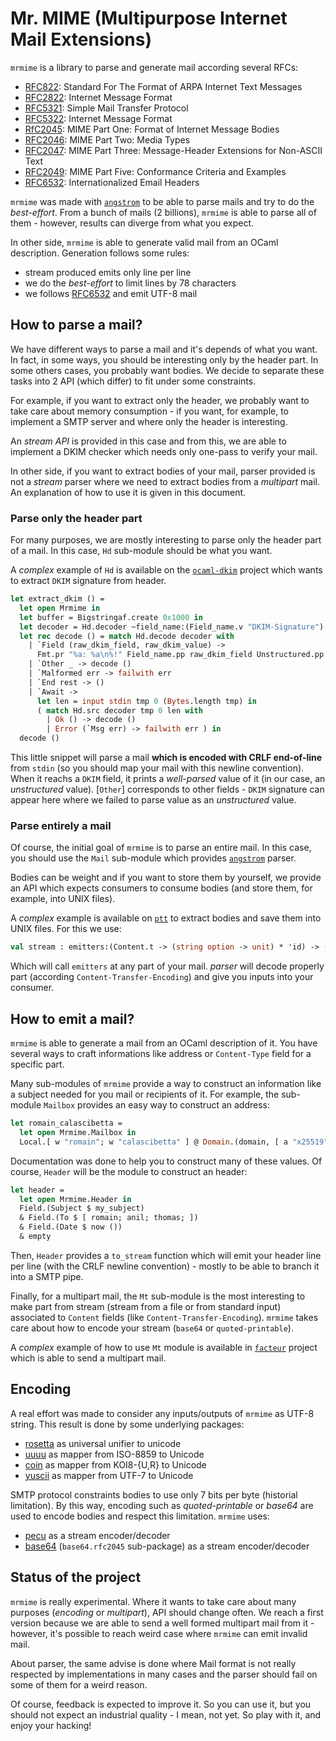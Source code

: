 # Mr. MIME (Multipurpose Internet Mail Extensions)

`mrmime` is a library to parse and generate mail according several RFCs:
- [RFC822][rfc822]: Standard For The Format of ARPA Internet Text Messages
- [RFC2822][rfc2822]: Internet Message Format
- [RFC5321][rfc5321]: Simple Mail Transfer Protocol
- [RFC5322][rfc5322]: Internet Message Format
- [RfC2045][rfc2045]: MIME Part One: Format of Internet Message Bodies
- [RFC2046][rfc2046]: MIME Part Two: Media Types
- [RFC2047][rfc2047]: MIME Part Three: Message-Header Extensions for Non-ASCII Text
- [RFC2049][rfc2049]: MIME Part Five: Conformance Criteria and Examples
- [RFC6532][rfc6532]: Internationalized Email Headers

`mrmime` was made with [`angstrom`][angstrom] to be able to parse mails and try
to do the _best-effort_. From a bunch of mails (2 billions), `mrmime` is able to
parse all of them - however, results can diverge from what you expect.

In other side, `mrmime` is able to generate valid mail from an OCaml description.
Generation follows some rules:
- stream produced emits only line per line
- we do the _best-effort_ to limit lines by 78 characters
- we follows [RFC6532][rfc6532] and emit UTF-8 mail

## How to parse a mail?

We have different ways to parse a mail and it's depends of what you want. In
fact, in some ways, you should be interesting only by the header part. In some
others cases, you probably want bodies. We decide to separate these tasks into 2
API (which differ) to fit under some constraints.

For example, if you want to extract only the header, we probably want to take
care about memory consumption - if you want, for example, to implement a SMTP
server and where only the header is interesting.

An _stream API_ is provided in this case and from this, we are able to implement
a DKIM checker which needs only one-pass to verify your mail.

In other side, if you want to extract bodies of your mail, parser provided is
not a _stream_ parser where we need to extract bodies from a _multipart_ mail.
An explanation of how to use it is given in this document.

### Parse only the header part

For many purposes, we are mostly interesting to parse only the header part of a
mail. In this case, `Hd` sub-module should be what you want.

A _complex_ example of `Hd` is available on the [`ocaml-dkim`][ocaml-dkim]
project which wants to extract `DKIM` signature from header.

```ocaml
let extract_dkim () =
  let open Mrmime in
  let buffer = Bigstringaf.create 0x1000 in
  let decoder = Hd.decoder ~field_name:(Field_name.v "DKIM-Signature") Hd.Value.Unstructured buffer in
  let rec decode () = match Hd.decode decoder with
    | `Field (raw_dkim_field, raw_dkim_value) ->
      Fmt.pr "%a: %a\n%!" Field_name.pp raw_dkim_field Unstructured.pp raw_dkim_value
    | `Other _ -> decode ()
    | `Malformed err -> failwith err
    | `End rest -> ()
    | `Await ->
      let len = input stdin tmp 0 (Bytes.length tmp) in
      ( match Hd.src decoder tmp 0 len with
        | Ok () -> decode ()
        | Error (`Msg err) -> failwith err ) in
  decode ()
```

This little snippet will parse a mail **which is encoded with CRLF end-of-line**
from `stdin` (so you should map your mail with this newline convention). When it
reachs a `DKIM` field, it prints a _well-parsed_ value of it (in our case, an
_unstructured_ value). [`Other`] corresponds to other fields - `DKIM` signature
can appear here where we failed to parse value as an _unstructured_ value.

### Parse entirely a mail

Of course, the initial goal of `mrmime` is to parse an entire mail. In this
case, you should use the `Mail` sub-module which provides [`angstrom`][angstrom]
parser.

Bodies can be weight and if you want to store them by yourself, we provide an
API which expects consumers to consume bodies (and store them, for example, into
UNIX files).

A _complex_ example is available on [`ptt`][ptt] to extract bodies and save them into
UNIX files. For this we use:

```ocaml
val stream : emitters:(Content.t -> (string option -> unit) * 'id) -> (Header.t * 'id stream) Angstrom.t
```

Which will call `emitters` at any part of your mail. _parser_ will decode
properly part (according `Content-Transfer-Encoding`) and give you inputs into
your consumer.

## How to emit a mail?

`mrmime` is able to generate a mail from an OCaml description of it. You have
several ways to craft informations like address or `Content-Type` field for a
specific part.

Many sub-modules of `mrmime` provide a way to construct an information like a
subject needed for you mail or recipients of it. For example, the sub-module
`Mailbox` provides an easy way to construct an address:

```ocaml
let romain_calascibetta =
  let open Mrmime.Mailbox in
  Local.[ w "romain"; w "calascibetta" ] @ Domain.(domain, [ a "x25519"; a "net" ])
```

Documentation was done to help you to construct many of these values. Of course,
`Header` will be the module to construct an header:

```ocaml
let header =
  let open Mrmime.Header in
  Field.(Subject $ my_subject)
  & Field.(To $ [ romain; anil; thomas; ])
  & Field.(Date $ now ())
  & empty
```

Then, `Header` provides a `to_stream` function which will emit your header line
per line (with the CRLF newline convention) - mostly to be able to branch it
into a SMTP pipe.

Finally, for a multipart mail, the `Mt` sub-module is the most interesting to
make part from stream (stream from a file or from standard input) associated to
`Content` fields (like `Content-Transfer-Encoding`). `mrmime` takes care about
how to encode your stream (`base64` or `quoted-printable`).

A _complex_ example of how to use `Mt` module is available in
[`facteur`][facteur] project which is able to send a multipart mail.

## Encoding

A real effort was made to consider any inputs/outputs of `mrmime` as UTF-8
string. This result is done by some underlying packages:
- [rosetta][rosetta] as universal unifier to unicode
- [uuuu][uuuu] as mapper from ISO-8859 to Unicode
- [coin][coin] as mapper from KOI8-{U,R} to Unicode
- [yuscii][yuscii] as mapper from UTF-7 to Unicode

SMTP protocol constraints bodies to use only 7 bits per byte (historial
limitation). By this way, encoding such as _quoted-printable_ or _base64_ are
used to encode bodies and respect this limitation. `mrmime` uses:
- [pecu][pecu] as a stream encoder/decoder
- [base64][base64] (`base64.rfc2045` sub-package) as a stream encoder/decoder

## Status of the project

`mrmime` is really experimental. Where it wants to take care about many purposes
(_encoding_ or _multipart_), API should change often. We reach a first version
because we are able to send a well formed multipart mail from it - however, it's
possible to reach weird case where `mrmime` can emit invalid mail.

About parser, the same advise is done where Mail format is not really respected
by implementations in many cases and the parser should fail on some of them for
a weird reason.

Of course, feedback is expected to improve it. So you can use it, but you should
not expect an industrial quality - I mean, not yet. So play with it, and enjoy
your hacking!

[rfc822]: https://tools.ietf.org/html/rfc822 
[rfc2822]: https://tools.ietf.org/html/rfc2822 
[rfc5321]: https://tools.ietf.org/html/rfc5321
[rfc5322]: https://tools.ietf.org/html/rfc5322 
[rfc2045]: https://tools.ietf.org/html/rfc2045
[rfc2046]: https://tools.ietf.org/html/rfc2046
[rfc2047]: https://tools.ietf.org/html/rfc2047
[rfc2049]: https://tools.ietf.org/html/rfc2049
[rfc6532]: https://tools.ietf.org/html/rfc6532
[ocaml-dkim]: https://github.com/dinosaure/ocaml-dkim.git
[ptt]: https://github.com/dinosaure/ptt.git
[facteur]: https://github.com/dinosaure/facteur.git
[angstrom]: https://github.com/inhabitedtype/angstrom.git
[rosetta]: https://github.com/mirage/rosetta.git
[uuuu]: https://github.com/mirage/uuuu.git
[coin]: https://github.com/mirage/coin.git
[yuscii]: https://github.com/mirage/yuscii.git
[pecu]: https://github.com/mirage/pecu.git
[base64]: https://github.com/mirage/ocaml-base64.git
